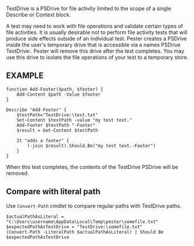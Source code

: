 TestDrive is a PSDrive for file activity limited to the scope of a single Describe or Context block.

A test may need to work with file operations and validate certain types of file activities. It is usually desirable not to perform file activity tests that will produce side effects outside of an individual test. Pester creates a PSDrive inside the user's temporary drive that is accessible via a names PSDrive TestDrive:. Pester will remove this drive after the test completes. You may use this drive to isolate the file operations of your test to a temporary store.

EXAMPLE
--------

	function Add-Footer($path, $footer) {
	    Add-Content $path -Value $footer
	}

	Describe "Add-Footer" {
		$testPath="TestDrive:\test.txt"
		Set-Content $testPath -value "my test text."
		Add-Footer $testPath "-Footer"
		$result = Get-Content $testPath

	    It "adds a footer" {
	        (-join $result).Should.Be("my test text.-Footer")
	    }
	}

When this test completes, the contents of the TestDrive PSDrive will be removed.

Compare with literal path
---------
Use `Convert-Path` cmdlet to compare regular paths with TestDrive paths.

    $actualPathAsLiteral = "C:\Users\username\AppData\Local\Temp\pester\somefile.txt"
    $expectedPathAsTestDrive = "TestDrive:\somefile.txt"
    (Convert-Path -LiteralPath $actualPathAsLiteral) | Should Be $expectedPathAsTestDrive
